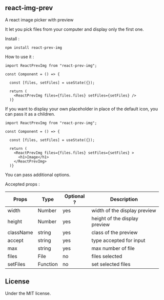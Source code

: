 ## react-img-prev

A react image picker with preview

It let you pick files from your computer and display only the first one.

Install :

`npm install react-prev-img`

How to use it :

```
import ReactPrevImg from "react-prev-img";

const Component = () => {

  const [files, setFiles] = useState({});

  return (
    <ReactPrevImg files={files.files} setFiles={setFiles} />
  )}
```

If you want to display your own placeholder in place of the default icon, you can pass it as a children.

```
import ReactPrevImg from "react-prev-img";

const Component = () => {

  const [files, setFiles] = useState({});

  return (
    <ReactPrevImg files={files.files} setFiles={setFiles} >
      <h1>Image</h1>
    </ReactPrevImg>
  )}
```

You can pass additional options.

Accepted props :

| Props     | Type     | Optional ? | Description                   |
| --------- | -------- | ---------- | ----------------------------- |
| width     | Number   | yes        | width of the display preview  |
| height    | Number   | yes        | height of the display preview |
| className | string   | yes        | class of the preview          |
| accept    | string   | yes        | type accepted for input       |
| max       | string   | yes        | max number of file            |
| files     | File     | no         | files selected                |
| setFiles  | Function | no         | set selected files            |

## License

Under the MIT license.
